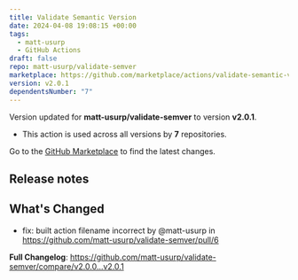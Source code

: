 ```yaml
---
title: Validate Semantic Version
date: 2024-04-08 19:08:15 +00:00
tags:
  - matt-usurp
  - GitHub Actions
draft: false
repo: matt-usurp/validate-semver
marketplace: https://github.com/marketplace/actions/validate-semantic-version
version: v2.0.1
dependentsNumber: "7"
---
```



Version updated for **matt-usurp/validate-semver** to version **v2.0.1**.
- This action is used across all versions by **7** repositories.

Go to the [GitHub Marketplace](https://github.com/marketplace/actions/validate-semantic-version) to find the latest changes.

## Release notes

## What's Changed
* fix: built action filename incorrect by @matt-usurp in https://github.com/matt-usurp/validate-semver/pull/6


**Full Changelog**: https://github.com/matt-usurp/validate-semver/compare/v2.0.0...v2.0.1
